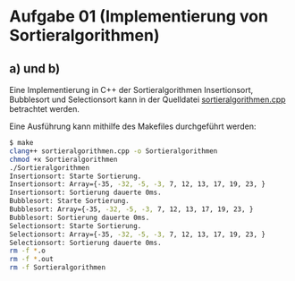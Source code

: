 # Aufgabe 01 (Implementierung von Sortieralgorithmen)

## a) und b)

Eine Implementierung in C++ der Sortieralgorithmen Insertionsort, Bubblesort und Selectionsort kann in der Quelldatei [sortieralgorithmen.cpp](sortieralgorithmen.cpp) betrachtet werden.

Eine Ausführung kann mithilfe des Makefiles durchgeführt werden:
```bash
$ make
clang++ sortieralgorithmen.cpp -o Sortieralgorithmen
chmod +x Sortieralgorithmen
./Sortieralgorithmen
Insertionsort: Starte Sortierung.
Insertionsort: Array={-35, -32, -5, -3, 7, 12, 13, 17, 19, 23, }
Insertionsort: Sortierung dauerte 0ms.
Bubblesort: Starte Sortierung.
Bubblesort: Array={-35, -32, -5, -3, 7, 12, 13, 17, 19, 23, }
Bubblesort: Sortierung dauerte 0ms.
Selectionsort: Starte Sortierung.
Selectionsort: Array={-35, -32, -5, -3, 7, 12, 13, 17, 19, 23, }
Selectionsort: Sortierung dauerte 0ms.
rm -f *.o
rm -f *.out
rm -f Sortieralgorithmen
```